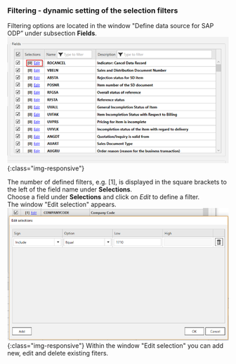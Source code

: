 ### Filtering - dynamic setting of the selection filters
Filtering options are located in the window "Define data source for SAP ODP” under subsection **Fields**.<br/>
![ODP Fields](/img/content/odp/odp-fiter.png){:class="img-responsive"}

The number of defined filters, e.g. [1], is displayed in the square brackets to the left of the field name under **Selections**.<br/>
Choose a field under **Selections** and click on *Edit* to define a filter.<br/>
The window "Edit selection" appears. 
<br/>
![ODP ABAP CDS View Filter](/img/content/odp/odp-component-cds-costcenter-03-filter.png){:class="img-responsive"}
Within the window "Edit selection" you can add new, edit and delete existing fiters.






